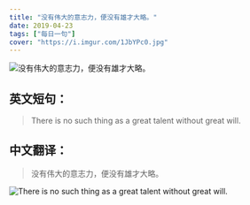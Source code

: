 ```yaml
---
title: "没有伟大的意志力，便没有雄才大略。"
date: 2019-04-23
tags: ["每日一句"]
cover: "https://i.imgur.com/1JbYPc0.jpg"
---
```


![没有伟大的意志力，便没有雄才大略。](https://i.imgur.com/pAXwgbV.jpg)

## 英文短句：
> There is no such thing as a great talent without great will.

<!--more-->

## 中文翻译：
> 没有伟大的意志力，便没有雄才大略。

![There is no such thing as a great talent without great will.](https://i.imgur.com/ld9oe3w.jpg)

